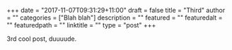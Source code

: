 +++
date = "2017-11-07T09:31:29+11:00"
draft = false
title = "Third"
author = ""
categories = ["Blah blah"]
description = ""
featured = ""
featuredalt = ""
featuredpath = ""
linktitle = ""
type = "post"
+++

3rd cool post, duuuude.